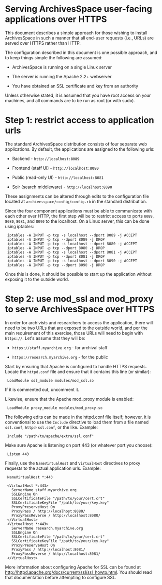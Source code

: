 Serving ArchivesSpace user-facing applications over HTTPS
==============================================================

This document describes a simple approach for those wishing to install
ArchivesSpace in such a manner that all end-user requests (i.e., URLs)
are served over HTTPS rather than HTTP.

The configuration described in this document is one possible approach,
and to keep things simple the following are assumed:

  * ArchivesSpace is running on a single Linux server

  * The server is running the Apache 2.2+ webserver

  * You have obtained an SSL certificate and key from an authority

Unless otherwise stated, it is assumed that you have root access on
your machines, and all commands are to be run as root (or with sudo).


# Step 1: restrict access to application urls

The standard ArchivesSpace distribution consists of four separate web
applications. By default, the applications are assigned to the following
urls:

  * Backend - `http://localhost:8089`
  
  * Frontend (staff UI) - `http://localhost:8080`

  * Public (read-only UI) - `http://localhost:8081` 
  
  * Solr (search middleware) - `http://localhost:8090`

These assignments can be altered through edits to the configuration file
located at `archivesspace/config/config.rb` in the standard distribution.

Since the four component applications must be able to communicate with each
other over HTTP, the first step will be to restrict access to ports `8089`,
 `8080`, `8081`, and `8090` to the localhost. On a Linux server, this can be
 done using iptables:

     iptables -A INPUT -p tcp -s localhost --dport 8089 -j ACCEPT
     iptables -A INPUT -p tcp --dport 8089 -j DROP
     iptables -A INPUT -p tcp -s localhost --dport 8080 -j ACCEPT
     iptables -A INPUT -p tcp --dport 8080 -j DROP
     iptables -A INPUT -p tcp -s localhost --dport 8081 -j ACCEPT
     iptables -A INPUT -p tcp --dport 8081 -j DROP
     iptables -A INPUT -p tcp -s localhost --dport 8090 -j ACCEPT
     iptables -A INPUT -p tcp --dport 8090 -j DROP

Once this is done, it should be possible to start up the application without
exposing it to the outside world.

# Step 2: use mod\_ssl and mod\_proxy to serve ArchivesSpace over HTTPS

In order for archivists and researchers to access the application, there will
need to be two URLs that are exposed to the outside world, and per the main
requirement of this exercise, those URLs will need to begin with `https://`.
Let's assume that they will be:

  * `https://staff.myarchive.org` - for archival staff

  * `https://research.myarchive.org` - for the public 

Start by ensuring that Apache is configured to handle HTTPS requests. Locate
the `httpd.conf` file and ensure that it contains this line (or similar):

     LoadModule ssl_module modules/mod_ssl.so

If it is commented out, uncomment it.

Likewise, ensure that the Apache mod_proxy module is enabled:

     LoadModule proxy_module modules/mod_proxy.so

The following edits can be made in the httpd.conf file itself; however, it is
conventional to use the `Include` directive to load them from a file
named `ssl.conf`, `httpd-ssl.conf`, or the like. Example:

     Include "/path/to/apache/extra/ssl.conf"

Make sure Apache is listening on port 443 (or whatever port you choose):

     Listen 443

Finally, use the `NameVirtualHost` and `VirtualHost` directives to proxy
requests to the actual application urls. Example:

     NameVirtualHost *:443

     <VirtualHost *:443>
       ServerName staff.myarchive.org
       SSLEngine On
       SSLCertificateFile "/path/to/your/cert.crt"
       SSLCertificateKeyFile "/path/to/your/key.key"
       ProxyPreserveHost On
       ProxyPass / http://localhost:8080/
       ProxyPassReverse / http://localhost:8080/
     </VirtualHost>
     <VirtualHost *:443>
       ServerName research.myarchive.org
       SSLEngine On
       SSLCertificateFile "/path/to/your/cert.crt"
       SSLCertificateKeyFile "/path/to/your/key.key"
       ProxyPreserveHost On
       ProxyPass / http://localhost:8081/
       ProxyPassReverse / http://localhost:8081/
     </VirtualHost>

More information about configuring Apache for SSL can be found at
http://httpd.apache.org/docs/current/ssl/ssl_howto.html.  You should read
that documentation before attempting to configure SSL.
